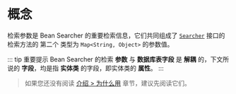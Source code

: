 # 概念

检索参数是 Bean Searcher 的重要检索信息，它们共同组成了 [`Searcher`](https://gitee.com/troyzhxu/bean-searcher/blob/master/bean-searcher/src/main/java/cn/zhxu/bs/Searcher.java) 接口的检索方法的 第二个 类型为 `Map<String, Object>` 的参数值。

::: tip 重要提示
Bean Searcher 的检索 **参数** 与 **数据库表字段** 是 **解耦** 的，下文所说的 **字段**，均是指 **实体类** 的字段，即实体类的 **属性**。
:::

> 如果您还没有阅读 [介绍 > 为什么用](/guide/latest/introduction.html#为什么用) 章节，建议先阅读它们。

